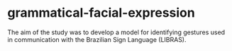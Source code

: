# grammatical-facial-expression
The aim of the study was to develop a model for identifying gestures used in communication with the Brazilian Sign Language (LIBRAS).
